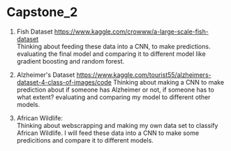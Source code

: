 # Capstone_2

1. Fish Dataset
   https://www.kaggle.com/crowww/a-large-scale-fish-dataset  
   Thinking about feeding these data into a CNN, to make predictions. evaluating the final model and comparing it to different model like gradient boosting and random forest.
   
2. Alzheimer's Dataset
   https://www.kaggle.com/tourist55/alzheimers-dataset-4-class-of-images/code
   Thinking about making a CNN to make prediction about if someone has Alzheimer or not, if someone has to what extent? evaluating and comparing my model to different other models.
   
3. African Wildlife:  
   Thinking about webscrapping and making my own data set to classify African Wildlife. I will feed these data into a CNN to make some predicitions and compare it to different models.
